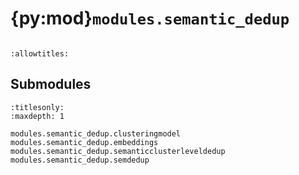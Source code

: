 # {py:mod}`modules.semantic_dedup`

```{py:module} modules.semantic_dedup
```

```{autodoc2-docstring} modules.semantic_dedup
:allowtitles:
```

## Submodules

```{toctree}
:titlesonly:
:maxdepth: 1

modules.semantic_dedup.clusteringmodel
modules.semantic_dedup.embeddings
modules.semantic_dedup.semanticclusterleveldedup
modules.semantic_dedup.semdedup
```
